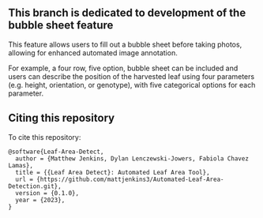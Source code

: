 ## This branch is dedicated to development of the bubble sheet feature
This feature allows users to fill out a bubble sheet before taking photos, allowing for enhanced automated image annotation.

For example, a four row, five option, bubble sheet can be included and users can describe the position of the harvested leaf using four parameters (e.g. height, orientation, or genotype), with five categorical options for each parameter.


## Citing this repository

To cite this repository:
```
@software{Leaf-Area-Detect,
  author = {Matthew Jenkins, Dylan Lenczewski-Jowers, Fabiola Chavez Lamas},
  title = {{Leaf Area Detect}: Automated Leaf Area Tool},
  url = {https://github.com/mattjenkins3/Automated-Leaf-Area-Detection.git},
  version = {0.1.0},
  year = {2023},
}
```
